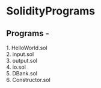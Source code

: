 # SolidityPrograms

<h2>Programs -</h2>
1. HelloWorld.sol <br>
2. input.sol <br>
3. output.sol <br>
4. io.sol <br>
5. DBank.sol <br>
6. Constructor.sol <br>
